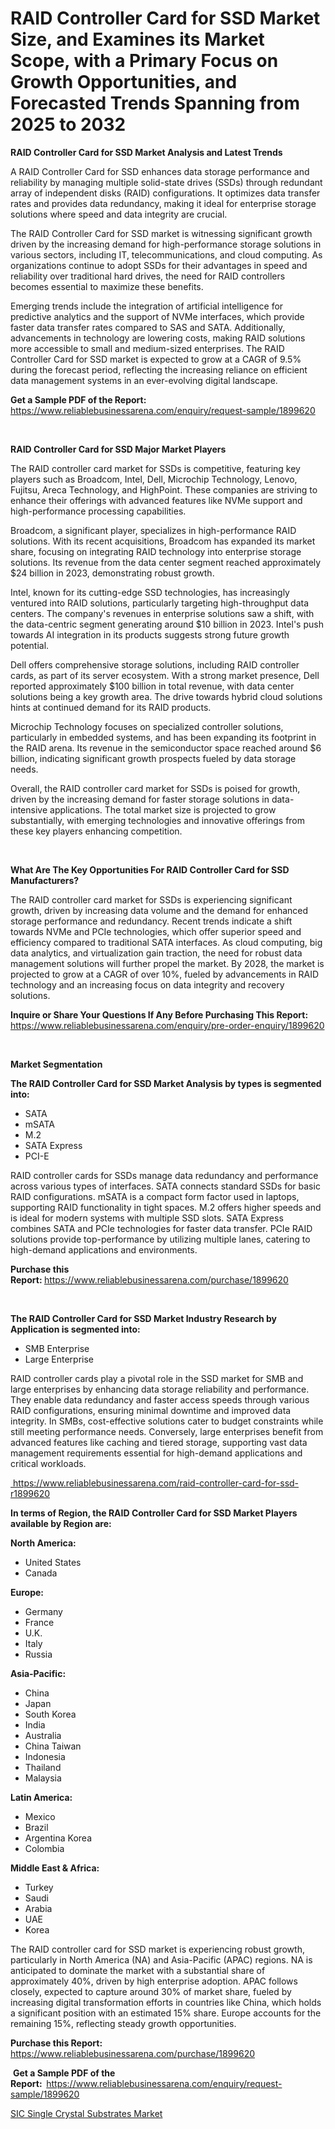 <p><h1>RAID Controller Card for SSD Market Size, and Examines its Market Scope, with a Primary Focus on Growth Opportunities, and Forecasted Trends Spanning from 2025 to 2032</h1></p><p><strong>RAID Controller Card for SSD Market Analysis and Latest Trends</strong></p>
<p><p>A RAID Controller Card for SSD enhances data storage performance and reliability by managing multiple solid-state drives (SSDs) through redundant array of independent disks (RAID) configurations. It optimizes data transfer rates and provides data redundancy, making it ideal for enterprise storage solutions where speed and data integrity are crucial.</p><p>The RAID Controller Card for SSD market is witnessing significant growth driven by the increasing demand for high-performance storage solutions in various sectors, including IT, telecommunications, and cloud computing. As organizations continue to adopt SSDs for their advantages in speed and reliability over traditional hard drives, the need for RAID controllers becomes essential to maximize these benefits. </p><p>Emerging trends include the integration of artificial intelligence for predictive analytics and the support of NVMe interfaces, which provide faster data transfer rates compared to SAS and SATA. Additionally, advancements in technology are lowering costs, making RAID solutions more accessible to small and medium-sized enterprises. The RAID Controller Card for SSD market is expected to grow at a CAGR of 9.5% during the forecast period, reflecting the increasing reliance on efficient data management systems in an ever-evolving digital landscape.</p></p>
<p><strong>Get a Sample PDF of the Report:&nbsp;</strong> <a href="https://www.reliablebusinessarena.com/enquiry/request-sample/1899620?utm_campaign=1943&utm_medium=2&utm_source=Github&utm_content=ia&utm_term=13022025&utm_id=raid-controller-card-for-ssd">https://www.reliablebusinessarena.com/enquiry/request-sample/1899620</a></p>
<p>&nbsp;</p>
<p><strong>RAID Controller Card for SSD Major Market Players</strong></p>
<p><p>The RAID controller card market for SSDs is competitive, featuring key players such as Broadcom, Intel, Dell, Microchip Technology, Lenovo, Fujitsu, Areca Technology, and HighPoint. These companies are striving to enhance their offerings with advanced features like NVMe support and high-performance processing capabilities.</p><p>Broadcom, a significant player, specializes in high-performance RAID solutions. With its recent acquisitions, Broadcom has expanded its market share, focusing on integrating RAID technology into enterprise storage solutions. Its revenue from the data center segment reached approximately $24 billion in 2023, demonstrating robust growth.</p><p>Intel, known for its cutting-edge SSD technologies, has increasingly ventured into RAID solutions, particularly targeting high-throughput data centers. The company's revenues in enterprise solutions saw a shift, with the data-centric segment generating around $10 billion in 2023. Intel's push towards AI integration in its products suggests strong future growth potential.</p><p>Dell offers comprehensive storage solutions, including RAID controller cards, as part of its server ecosystem. With a strong market presence, Dell reported approximately $100 billion in total revenue, with data center solutions being a key growth area. The drive towards hybrid cloud solutions hints at continued demand for its RAID products.</p><p>Microchip Technology focuses on specialized controller solutions, particularly in embedded systems, and has been expanding its footprint in the RAID arena. Its revenue in the semiconductor space reached around $6 billion, indicating significant growth prospects fueled by data storage needs.</p><p>Overall, the RAID controller card market for SSDs is poised for growth, driven by the increasing demand for faster storage solutions in data-intensive applications. The total market size is projected to grow substantially, with emerging technologies and innovative offerings from these key players enhancing competition.</p></p>
<p>&nbsp;</p>
<p><strong>What Are The Key Opportunities For RAID Controller Card for SSD Manufacturers?</strong></p>
<p><p>The RAID controller card market for SSDs is experiencing significant growth, driven by increasing data volume and the demand for enhanced storage performance and redundancy. Recent trends indicate a shift towards NVMe and PCIe technologies, which offer superior speed and efficiency compared to traditional SATA interfaces. As cloud computing, big data analytics, and virtualization gain traction, the need for robust data management solutions will further propel the market. By 2028, the market is projected to grow at a CAGR of over 10%, fueled by advancements in RAID technology and an increasing focus on data integrity and recovery solutions.</p></p>
<p><strong>Inquire or Share Your Questions If Any Before Purchasing This Report:</strong> <a href="https://www.reliablebusinessarena.com/enquiry/pre-order-enquiry/1899620?utm_campaign=1943&utm_medium=2&utm_source=Github&utm_content=ia&utm_term=13022025&utm_id=raid-controller-card-for-ssd">https://www.reliablebusinessarena.com/enquiry/pre-order-enquiry/1899620</a></p>
<p>&nbsp;</p>
<p><strong>Market Segmentation</strong></p>
<p><strong>The RAID Controller Card for SSD Market Analysis by types is segmented into:</strong></p>
<p><ul><li>SATA</li><li>mSATA</li><li>M.2</li><li>SATA Express</li><li>PCI-E</li></ul></p>
<p><p>RAID controller cards for SSDs manage data redundancy and performance across various types of interfaces. SATA connects standard SSDs for basic RAID configurations. mSATA is a compact form factor used in laptops, supporting RAID functionality in tight spaces. M.2 offers higher speeds and is ideal for modern systems with multiple SSD slots. SATA Express combines SATA and PCIe technologies for faster data transfer. PCIe RAID solutions provide top-performance by utilizing multiple lanes, catering to high-demand applications and environments.</p></p>
<p><strong>Purchase this Report:&nbsp;</strong><a href="https://www.reliablebusinessarena.com/purchase/1899620?utm_campaign=1943&utm_medium=2&utm_source=Github&utm_content=ia&utm_term=13022025&utm_id=raid-controller-card-for-ssd">https://www.reliablebusinessarena.com/purchase/1899620</a></p>
<p>&nbsp;</p>
<p><strong>The RAID Controller Card for SSD Market Industry Research by Application is segmented into:</strong></p>
<p><ul><li>SMB Enterprise</li><li>Large Enterprise</li></ul></p>
<p><p>RAID controller cards play a pivotal role in the SSD market for SMB and large enterprises by enhancing data storage reliability and performance. They enable data redundancy and faster access speeds through various RAID configurations, ensuring minimal downtime and improved data integrity. In SMBs, cost-effective solutions cater to budget constraints while still meeting performance needs. Conversely, large enterprises benefit from advanced features like caching and tiered storage, supporting vast data management requirements essential for high-demand applications and critical workloads.</p></p>
<p><a href="https://www.reliablebusinessarena.com/raid-controller-card-for-ssd-r1899620?utm_campaign=1943&utm_medium=2&utm_source=Github&utm_content=ia&utm_term=13022025&utm_id=raid-controller-card-for-ssd">&nbsp;https://www.reliablebusinessarena.com/raid-controller-card-for-ssd-r1899620</a></p>
<p><strong>In terms of Region, the RAID Controller Card for SSD Market Players available by Region are:</strong></p>
<p>
    <p> <strong> North America: </strong>
        <ul>
            <li>United States</li>
            <li>Canada</li>
        </ul>
        </p> 
    <p> <strong> Europe: </strong>
        <ul>
            <li>Germany</li>
            <li>France</li>
            <li>U.K.</li>
            <li>Italy</li>
            <li>Russia</li>
        </ul>
        </p> 
    <p> <strong> Asia-Pacific: </strong>
        <ul>
            <li>China</li>
            <li>Japan</li>
            <li>South Korea</li>
            <li>India</li>
            <li>Australia</li>
            <li>China Taiwan</li>
            <li>Indonesia</li>
            <li>Thailand</li>
            <li>Malaysia</li>
        </ul>
        </p> 
    <p> <strong> Latin America: </strong>
        <ul>
            <li>Mexico</li>
            <li>Brazil</li>
            <li>Argentina Korea</li>
            <li>Colombia</li>
        </ul>
        </p> 
    <p> <strong> Middle East & Africa: </strong>
        <ul>
            <li>Turkey</li>
            <li>Saudi</li>
            <li>Arabia</li>
            <li>UAE</li>
            <li>Korea</li>
        </ul>
    </p>
    </p>
<p><p>The RAID controller card for SSD market is experiencing robust growth, particularly in North America (NA) and Asia-Pacific (APAC) regions. NA is anticipated to dominate the market with a substantial share of approximately 40%, driven by high enterprise adoption. APAC follows closely, expected to capture around 30% of market share, fueled by increasing digital transformation efforts in countries like China, which holds a significant position with an estimated 15% share. Europe accounts for the remaining 15%, reflecting steady growth opportunities.</p></p>
<p><strong>Purchase this Report: </strong><a href="https://www.reliablebusinessarena.com/purchase/1899620?utm_campaign=1943&utm_medium=2&utm_source=Github&utm_content=ia&utm_term=13022025&utm_id=raid-controller-card-for-ssd">https://www.reliablebusinessarena.com/purchase/1899620</a></p>
<p>&nbsp;<strong>Get a Sample PDF of the Report:&nbsp;&nbsp;</strong><a href="https://www.reliablebusinessarena.com/enquiry/request-sample/1899620?utm_campaign=1943&utm_medium=2&utm_source=Github&utm_content=ia&utm_term=13022025&utm_id=raid-controller-card-for-ssd">https://www.reliablebusinessarena.com/enquiry/request-sample/1899620</a></p>
<p><strong></strong></p>
<p><p><a href="https://github.com/JakirUddin511/Market-Research-Report-List-1/blob/main/sic-single-crystal-substrates-market.md?utm_campaign=1943&utm_medium=2&utm_source=Github&utm_content=ia&utm_term=13022025&utm_id=raid-controller-card-for-ssd">SIC Single Crystal Substrates Market</a></p></p>